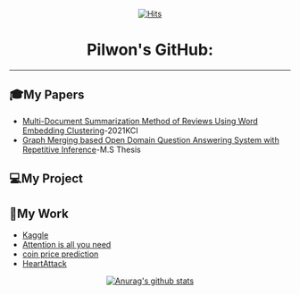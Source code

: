<div align=center>
  
[![Hits](https://hits.seeyoufarm.com/api/count/incr/badge.svg?url=https%3A%2F%2Fgithub.com%2FFeelOneE&count_bg=%2379C83D&title_bg=%23555555&icon=&icon_color=%23E7E7E7&title=hits&edge_flat=false)](https://hits.seeyoufarm.com)

# Pilwon's GitHub:
</div>   

---

## 🎓My Papers
* [Multi-Document Summarization Method of Reviews Using Word Embedding Clustering](http://ktsde.kips.or.kr/digital-library/25127)-2021KCI
* [Graph Merging based Open Domain Question Answering System with Repetitive Inference](https://oasis.ssu.ac.kr/#/eds/detail?an=edsker.000004971025&dbId=edsker)-M.S Thesis

## 💻My Project


## 📖My Work   
* [Kaggle](https://github.com/FeelOneE/Kaggle_study)
* [Attention is all you need](https://github.com/FeelOneE/Attention-is-all-you-need-pwlee)
* [coin price prediction](https://github.com/FeelOneE/price_prediction)
* [HeartAttack](https://github.com/FeelOneE/HeartAttack)


<div align=center>

[![Anurag's github stats](https://github-readme-stats.vercel.app/api?username=FeelOneE)](https://github.com/anuraghazra/github-readme-stats)   


</div>
